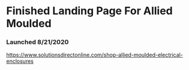 # Finished Landing Page For Allied Moulded

### Launched 8/21/2020

https://www.solutionsdirectonline.com/shop-allied-moulded-electrical-enclosures
